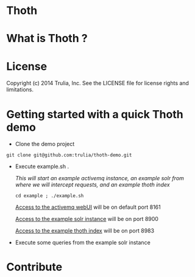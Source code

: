 Thoth
=============

What is Thoth ?
=============

License
=============
Copyright (c) 2014 Trulia, Inc. See the LICENSE file for license rights and limitations.

Getting started with a quick Thoth demo
=============
- Clone the demo project 
```
git clone git@github.com:trulia/thoth-demo.git
```
- Execute example.sh . 

    *This will start an example activemq instance, an example solr from where we will intercept requests, and an example thoth index*
    ```
    cd example ; ./example.sh
    ``` 
    [Access to the activemq webUI](http://localhost:8161/admin/queues.jsp) will be on default port 8161
    
    [Access to the example solr instance](http://localhost:8900) will be on port 8900
    
    [Access to the example thoth index](http://localhost:8983) will be on port 8983
    
- Execute some queries from the example solr instance 


Contribute
=============
